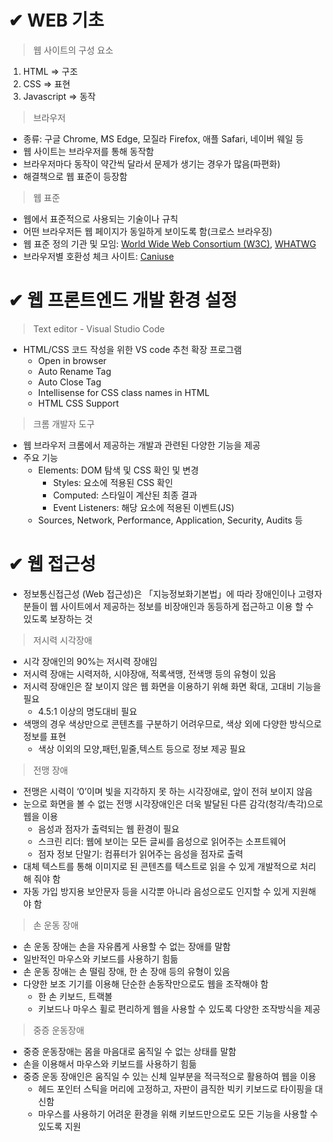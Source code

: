 # ✔ WEB 기초

> 웹 사이트의 구성 요소
1. HTML ⇒ 구조
2. CSS ⇒ 표현
3. Javascript ⇒ 동작

> 브라우저
- 종류: 구글 Chrome, MS Edge, 모질라 Firefox, 애플 Safari, 네이버 웨일 등
- 웹 사이트는 브라우저를 통해 동작함
- 브라우저마다 동작이 약간씩 달라서 문제가 생기는 경우가 많음(파편화)
- 해결책으로 웹 표준이 등장함

> 웹 표준
- 웹에서 표준적으로 사용되는 기술이나 규칙
- 어떤 브라우저든 웹 페이지가 동일하게 보이도록 함(크로스 브라우징)
- 웹 표준 정의 기관 및 모임: [World Wide Web Consortium (W3C)](https://www.w3.org/), [WHATWG](https://html.spec.whatwg.org/multipage/)
- 브라우저별 호환성 체크 사이트: [Caniuse](https://caniuse.com/)



# ✔ 웹 프론트엔드 개발 환경 설정

> Text editor - Visual Studio Code
- HTML/CSS 코드 작성을 위한 VS code 추천 확장 프로그램
  - Open in browser
  - Auto Rename Tag
  - Auto Close Tag
  - Intellisense for CSS class names in HTML
  - HTML CSS Support

> 크롬 개발자 도구
- 웹 브라우저 크롬에서 제공하는 개발과 관련된 다양한 기능을 제공
- 주요 기능
  - Elements: DOM 탐색 및 CSS 확인 및 변경
    - Styles: 요소에 적용된 CSS 확인
    - Computed: 스타일이 계산된 최종 결과
    - Event Listeners: 해당 요소에 적용된 이벤트(JS)
  - Sources, Network, Performance, Application, Security, Audits 등



# ✔ 웹 접근성
- 정보통신접근성 (Web 접근성)은 「지능정보화기본법」에 따라 장애인이나 고령자분들이 웹 사이트에서 제공하는 정보를 비장애인과 동등하게 접근하고 이용 할 수 있도록 보장하는 것

> 저시력 시각장애
- 시각 장애인의 90%는 저시력 장애임
- 저시력 장애는 시력저하, 시야장애, 적록색맹, 전색맹 등의 유형이 있음
- 저시력 장애인은 잘 보이지 않은 웹 화면을 이용하기 위해 화면 확대, 고대비 기능을 필요
  - 4.5:1 이상의 명도대비 필요
- 색맹의 경우 색상만으로 콘텐츠를 구분하기 어려우므로, 색상 외에 다양한 방식으로 정보를 표현
  - 색상 이외의 모양,패턴,밑줄,텍스트 등으로 정보 제공 필요

> 전맹 장애
- 전맹은 시력이 ‘0’이며 빛을 지각하지 못 하는 시각장애로, 앞이 전혀 보이지 않음
- 눈으로 화면을 볼 수 없는 전맹 시각장애인은 더욱 발달된 다른 감각(청각/촉각)으로 웹을 이용
  - 음성과 점자가 출력되는 웹 환경이 필요
  - 스크린 리더: 웹에 보이는 모든 글씨를 음성으로 읽어주는 소프트웨어
  - 점자 정보 단말기: 컴퓨터가 읽어주는 음성을 점자로 출력
- 대체 텍스트를 통해 이미지로 된 콘텐츠를 텍스트로 읽을 수 있게 개발적으로 처리해 줘야 함
- 자동 가입 방지용 보안문자 등을 시각뿐 아니라 음성으로도 인지할 수 있게 지원해야 함

> 손 운동 장애
- 손 운동 장애는 손을 자유롭게 사용할 수 없는 장애를 말함
- 일반적인 마우스와 키보드를 사용하기 힘듦
- 손 운동 장애는 손 떨림 장애, 한 손 장애 등의 유형이 있음
- 다양한 보조 기기를 이용해 단순한 손동작만으로도 웹을 조작해야 함
  - 한 손 키보드, 트랙볼
  - 키보드나 마우스 휠로 편리하게 웹을 사용할 수 있도록 다양한 조작방식을 제공

> 중증 운동장애
- 중증 운동장애는 몸을 마음대로 움직일 수 없는 상태를 말함
- 손을 이용해서 마우스와 키보드를 사용하기 힘듦
- 중증 운동 장애인은 움직일 수 있는 신체 일부분을 적극적으로 활용하여 웹을 이용
  - 헤드 포인터 스틱을 머리에 고정하고, 자판이 큼직한 빅키 키보드로 타이핑을 대신함
  - 마우스를 사용하기 어려운 환경을 위해 키보드만으로도 모든 기능을 사용할 수 있도록 지원